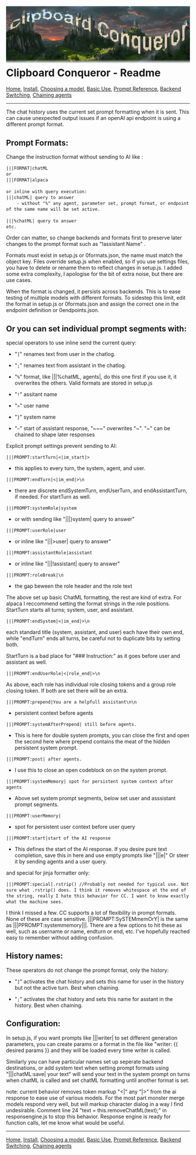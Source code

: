 ![Clipboard Conqueror Graphic logo. The letters are clouds and buildings on a lush estate.](CCfinal.jpg)
Clipboard Conqueror - Readme
=============================
[Home](readme.md), [Install](install.md), [Choosing a model](choosingAModel.md), [Basic Use](useClipboardConqueror.md), [Prompt Reference](agents.md), [Backend Switching](multipleEndpoints.md), [Chaining agents](agentChaining.md)

---

The chat history uses the current set prompt formatting when it is sent. This can cause unexpected output issues if an openAI api endpoint is using a different prompt format.

Prompt Formats:
---
Change the instruction format without sending to AI like :
```
|||FORMAT|chatML
or
|||FORMAT|alpaca

or inline with query execution:
|||chatML| query to answer
    - without "%" any agent, parameter set, prompt format, or endpoint of the same name will be set active. 

|||%chatML| query to answer
etc.
```
Order can matter, so change backends and formats first to preserve later changes to the prompt format such as "!assistant Name" . 

Formats must exist in setup.js or 0formats.json, the name must match the object key. Files override setup.js when enabled, so if you use settings files, you have to delete or rename them to reflect changes in setup.js.
I added some extra complexity, I apologise for the bit of extra noise, but there are use cases.

When the format is changed, it persists across backends. This is to ease testing of multiple models with different formats. To sidestep this limit, edit the format in setup.js or 0formats.json and assign the correct one in the endpoint definition or 0endpoints.json.


Or you can set individual prompt segments with:
---
special operators to use inline send the current query:
- "`]`" renames text from user in the chatlog.

- "`;`" renames text from assistant in the chatlog. 

- "`%`" format, like |||%chatML, agents|, do this one first if you use it, it overwrites the others. Valid formats are stored in setup.js

- "`!`" assitant name

- "`>`" user name

- "`}`" system name

- "`~`" start of assistant response, "~~~" overwrites "~". "~" can be chained to shape later responses

Explicit prompt settings prevent sending to AI:

```
|||PROMPT:startTurn|<|im_start|>
```
- this applies to every turn, the system, agent, and user. 
```
|||PROMPT:endTurn|<|im_end|>\n
```
- there are discrete endSystemTurn, endUserTurn, and endAssistantTurn, if needed. For startTurn as well.
```
|||PROMPT:systemRole|system
```
- or with sending like "|||}system| query to answer"
```
|||PROMPT:userRole|user 
```
 - or inline like "|||>user| query to answer"

```
|||PROMPT:assistantRole|assistant
```
- or inline like "|||!assistant| query to answer"

```
|||PROMPT:roleBreak|\n
```
- the gap beween the role header and the role text

The above set up basic ChatML formatting, the rest are kind of extra. For alpaca I reccommend setting the format strings in the role positions. StartTurn starts all turns; system, user, and assistant.  
```
|||PROMPT:endSystem|<|im_end|>\n 
```
each standard title (system, assistant, and user) each have their own end, while "endTurn" ends all turns, be careful not to duplicate bits by setting both.

StartTurn is a bad place for "### Instruction:" as it goes before user and assistant as well.
```
|||PROMPT:endUserRole|<|role_end|>\n
```
As above, each role has individual role closing tokens and a group role closing token. If both are set there will be an extra. 
```
|||PROMPT:prepend|You are a helpfull assistant\n\n 
```
- persistent context before agents
```
|||PROMPT:systemAfterPrepend| still before agents. 
```
- This is here for double system prompts, you can close the first and open the second here where prepend contains the meat of the hidden persistent system prompt. 
```
|||PROMPT:post| after agents. 
```
- I use this to close an open codeblock on on the system prompt. 

```
|||PROMPT:systemMemory| spot for persistent system context after agents
```
- Above set system prompt segments, below set user and asssistant prompt segments.
```
|||PROMPT:userMemory| 
```
- spot for persistent user context before user query
```
|||PROMPT:start|start of the AI response
```
- This defines the start of the AI response. If you desire pure text completion, save this in here and use empty prompts like "|||e|" Or steer it by sending agents and a user query.

and special for jinja formatter only:

```
|||PROMPT:special|.rstrip() //Probably not needed for typical use. Not sure what .rstrip() does. I think it removes whitespace at the end of the string, really I hate this behavior for CC. I want to know exactly what the machine sees. 
```
I think I missed a few. CC supports a lot of flexibility in prompt formats.
None of these are case sensitive. |||PROMPT:SySTEMmemOrY| is the same as |||PPROMPT:systemmemory|||. There are a few options to hit these as well, such as username or name, endturn or end, etc. I've hopefully reached easy to remember without adding confusion.

History names:
---
These operators do not change the prompt format, only the history:

- "`]`" activates the chat history and sets this name for user in the history but not the active turn. Best when chaining. 

- "`;`" activates the chat history and sets this name for asstant in the history. Best when chaining. 



Configuration:
---
In setup.js, if you want prompts like |||writer| to set different generation parameters, you can create params or a format in the file like "writer: {{ desired params }} and they will be loaded every time writer is called. 

Similarly you can have particular names set up seperate backend destinations, or add system text when setting prompt formats using "|||chatML:save| your text" will send your text in the system prompt on turns when chatML is called and set chatML formatting until another format is set. 


note: current behavior removes token markup "<|" any "|>" from the ai response to ease use of various models. For the most part monster merge models respond very well, but will markup character dialog in a way I find undesirable. Comment line 24 "text = this.removeChatML(text);" in responsengine.js to stop this behavior. Response engine is ready for function calls, let me know what would be useful.

---
[Home](readme.md), [Install](install.md), [Choosing a model](choosingAModel.md), [Basic Use](useClipboardConqueror.md), [Prompt Reference](agents.md), [Backend Switching](multipleEndpoints.md), [Chaining agents](agentChaining.md)